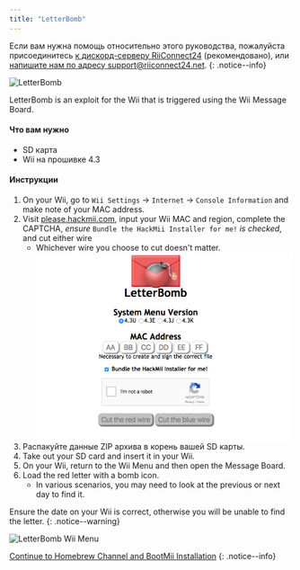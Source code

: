 ```yaml
---
title: "LetterBomb"
---
```


Если вам нужна помощь относительно этого руководства, пожалуйста присоединитесь [к дискорд-серверу RiiConnect24](https://discord.gg/rc24) (рекомендовано), или [напишите нам по адресу support@riiconnect24.net](mailto:support@riiconnect24.net).
{: .notice--info}

![LetterBomb](/images/letterbomb.png)

LetterBomb is an exploit for the Wii that is triggered using the Wii Message Board.

#### Что вам нужно
- SD карта
- Wii на прошивке 4.3

#### Инструкции


1. On your Wii, go to `Wii Settings` -> `Internet` -> `Console Information` and make note of your MAC address.
1. Visit [please.hackmii.com](https://please.hackmii.com), input your Wii MAC and region, complete the CAPTCHA, *ensure* `Bundle the HackMii Installer for me!` *is checked*, and cut either wire
   - Whichever wire you choose to cut doesn't matter. ![Экран HackMii](/images/Wii/LetterBomb-PC.png)
1. Распакуйте данные ZIP архива в корень вашей SD карты.
1. Take out your SD card and insert it in your Wii.
1. On your Wii, return to the Wii Menu and then open the Message Board.
1. Load the red letter with a bomb icon.
   - In various scenarios, you may need to look at the previous or next day to find it.

Ensure the date on your Wii is correct, otherwise you will be unable to find the letter.
{: .notice--warning}


![LetterBomb Wii Menu](/images/Wii/LetterBomb-Wii.png)

[Continue to Homebrew Channel and BootMii Installation](hbc)
{: .notice--info}

